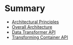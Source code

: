# Summary

* [Architectural Principles](architectural-principles.md)
* [Overall Architecture](overall-architecture.md)
* [Data Transformer API](data-transformer-api.md)
* [Transforming Container API](transforming_container_api.md)

